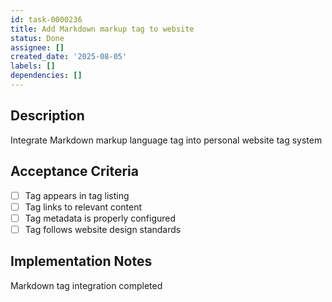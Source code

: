 ```yaml
---
id: task-0000236
title: Add Markdown markup tag to website
status: Done
assignee: []
created_date: '2025-08-05'
labels: []
dependencies: []
---
```


## Description

Integrate Markdown markup language tag into personal website tag system

## Acceptance Criteria

- [ ] Tag appears in tag listing
- [ ] Tag links to relevant content
- [ ] Tag metadata is properly configured
- [ ] Tag follows website design standards

## Implementation Notes

Markdown tag integration completed

